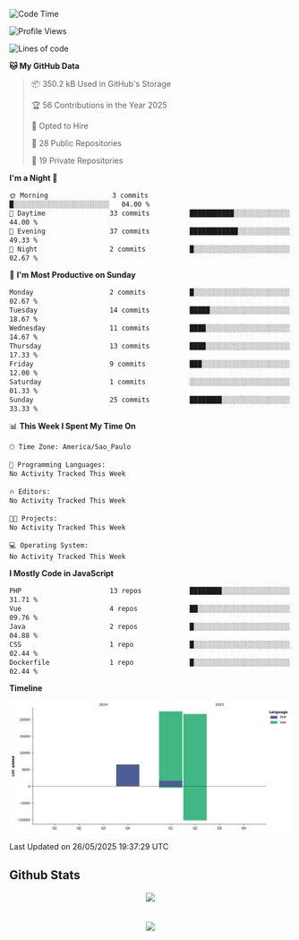  
<!--START_SECTION:waka-->
![Code Time](http://img.shields.io/badge/Code%20Time-1%2C873%20hrs%2041%20mins-blue)

![Profile Views](http://img.shields.io/badge/Profile%20Views-0-blue)

![Lines of code](https://img.shields.io/badge/From%20Hello%20World%20I%27ve%20Written-50.4%20thousand%20lines%20of%20code-blue)

**🐱 My GitHub Data** 

> 📦 350.2 kB Used in GitHub's Storage 
 > 
> 🏆 56 Contributions in the Year 2025
 > 
> 💼 Opted to Hire
 > 
> 📜 28 Public Repositories 
 > 
> 🔑 19 Private Repositories 
 > 
**I'm a Night 🦉** 

```text
🌞 Morning                3 commits           █░░░░░░░░░░░░░░░░░░░░░░░░   04.00 % 
🌆 Daytime                33 commits          ███████████░░░░░░░░░░░░░░   44.00 % 
🌃 Evening                37 commits          ████████████░░░░░░░░░░░░░   49.33 % 
🌙 Night                  2 commits           █░░░░░░░░░░░░░░░░░░░░░░░░   02.67 % 
```
📅 **I'm Most Productive on Sunday** 

```text
Monday                   2 commits           █░░░░░░░░░░░░░░░░░░░░░░░░   02.67 % 
Tuesday                  14 commits          █████░░░░░░░░░░░░░░░░░░░░   18.67 % 
Wednesday                11 commits          ████░░░░░░░░░░░░░░░░░░░░░   14.67 % 
Thursday                 13 commits          ████░░░░░░░░░░░░░░░░░░░░░   17.33 % 
Friday                   9 commits           ███░░░░░░░░░░░░░░░░░░░░░░   12.00 % 
Saturday                 1 commits           ░░░░░░░░░░░░░░░░░░░░░░░░░   01.33 % 
Sunday                   25 commits          ████████░░░░░░░░░░░░░░░░░   33.33 % 
```


📊 **This Week I Spent My Time On** 

```text
🕑︎ Time Zone: America/Sao_Paulo

💬 Programming Languages: 
No Activity Tracked This Week

🔥 Editors: 
No Activity Tracked This Week

🐱‍💻 Projects: 
No Activity Tracked This Week

💻 Operating System: 
No Activity Tracked This Week
```

**I Mostly Code in JavaScript** 

```text
PHP                      13 repos            ████████░░░░░░░░░░░░░░░░░   31.71 % 
Vue                      4 repos             ██░░░░░░░░░░░░░░░░░░░░░░░   09.76 % 
Java                     2 repos             █░░░░░░░░░░░░░░░░░░░░░░░░   04.88 % 
CSS                      1 repo              █░░░░░░░░░░░░░░░░░░░░░░░░   02.44 % 
Dockerfile               1 repo              █░░░░░░░░░░░░░░░░░░░░░░░░   02.44 % 
```



**Timeline**

![Lines of Code chart](https://raw.githubusercontent.com/MaueDev/MaueDev/main/assets/bar_graph.png)


 Last Updated on 26/05/2025 19:37:29 UTC
<!--END_SECTION:waka-->

## Github Stats  
<div align="center"><img src="https://github-readme-stats.vercel.app/api/top-langs/?username=MaueDev&hide_border=true&layout=compact" align="center" /></div>  

<br/>  

<br/>  

<div align="center">
<img src="https://komarev.com/ghpvc/?username=MaueDev&&style=flat-square" align="center" />
</div>  
  
